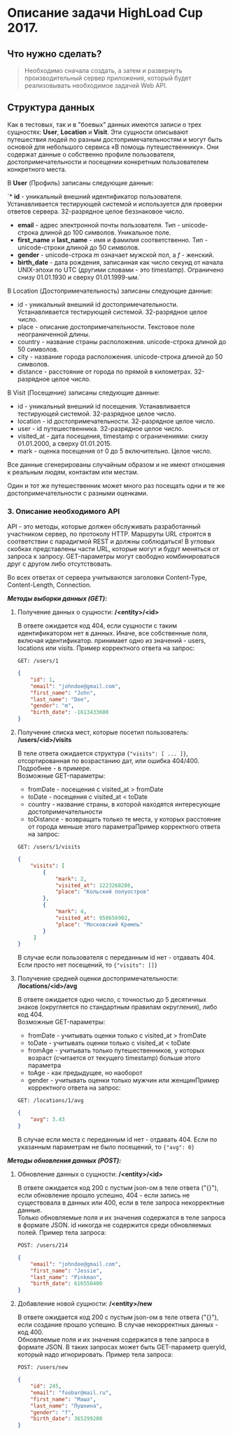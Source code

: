 Описание задачи HighLoad Cup 2017.
==================================
Что нужно сделать?
------------------
> Необходимо сначала создать, а затем и развернуть производительный сервер приложения, который будет реализовывать необходимое задачей Web API.

Структура данных
----------------
Как в тестовых, так и в "боевых" данных имеются записи о трех сущностях: __User__, __Location__ и __Visit__. Эти сущности описывают путешествия людей по разным достопримечательностям и могут быть основой для небольшого сервиса «В помощь путешественнику». Они содержат данные о собственно профиле пользователя, достопримечательности и посещении конкретным пользователем конкретного места.

В __User__ (Профиль) записаны следующие данные:

`*   __id__ - уникальный внешний идентификатор пользователя. Устанавливается тестирующей системой и используется для проверки ответов сервера. 32-разрядное целое беззнаковое число.
*   __email__ - адрес электронной почты пользователя. Тип - unicode-строка длиной до 100 символов. Уникальное поле.
*   __first_name__ и __last_name__ - имя и фамилия соответственно. Тип - unicode-строки длиной до 50 символов.
*   __gender__ - unicode-строка *m* означает мужской пол, а *f* - женский.
*   __birth_date__ - дата рождения, записанная как число секунд от начала UNIX-эпохи по UTC (другими словами - это timestamp). Ограничено снизу 01.01.1930 и сверху 01.01.1999-ым.`

В Location (Достопримечательность) записаны следующие данные:

*   id - уникальный внешний id достопримечательности. Устанавливается тестирующей системой. 32-разрядное целое число.
*   place - описание достопримечательности. Текстовое поле неограниченной длины.
*   country - название страны расположения. unicode-строка длиной до 50 символов.
*   city - название города расположения. unicode-строка длиной до 50 символов.
*   distance - расстояние от города по прямой в километрах. 32-разрядное целое число.

В Visit (Посещение) записаны следующие данные:

*   id - уникальный внешний id посещения. Устанавливается тестирующей системой. 32-разрядное целое число.
*   location - id достопримечательности. 32-разрядное целое число.
*   user - id путешественника. 32-разрядное целое число.
*   visited_at - дата посещения, timestamp с ограничениями: снизу 01.01.2000, а сверху 01.01.2015.
*   mark - оценка посещения от 0 до 5 включительно. Целое число.

Все данные сгенерированы случайным образом и не имеют отношения к реальным людям, контактам или местам.

Один и тот же путешественник может много раз посещать одни и те же достопримечательности с разными оценками.

### 3. Описание необходимого API

API - это методы, которые должен обслуживать разработанный участником сервер, по протоколу HTTP. Маршруты URL строятся в соответствии с парадигмой REST и должны соблюдаться! В угловых скобках представлены части URL, которые могут и будут меняться от запроса к запросу. GET-параметры могут свободно комбинироваться друг с другом либо отсутствовать.

Во всех ответах от сервера учитываются заголовки Content-Type, Content-Length, Connection.

**_Методы выборки данных (GET):_**

1.  Получение данных о сущности: **/\<entity>/\<id>**
    
    В ответе ожидается код 404, если сущности с таким идентификатором нет в данных. Иначе, все собственные поля, включая идентификатор. <entity> принимает одно из значений - users, locations или visits. Пример корректного ответа на запрос:  

    `GET: /users/1`
    ```json
    {
        "id": 1,
        "email": "johndoe@gmail.com",
        "first_name": "John",
        "last_name": "Doe",
        "gender": "m",
        "birth_date": -1613433600
    }
    ```

2.  Получение списка мест, которые посетил пользователь: **/users/\<id>/visits**
  
    В теле ответа ожидается структура `{"visits": [ ... ]}`, отсортированная по возрастанию дат, или ошибка 404/400\. Подробнее - в примере.  
    Возможные GET-параметры:
    *   fromDate - посещения с visited_at > fromDate
    *   toDate - посещения с visited_at < toDate
    *   country - название страны, в которой находятся интересующие достопримечательности
    *   toDistance - возвращать только те места, у которых расстояние от города меньше этого параметраПример корректного ответа на запрос:  

    `GET: /users/1/visits`
    
    ```json
    {
        "visits": [
            {
                "mark": 2,
                "visited_at": 1223268286,
                "place": "Кольский полуостров"
            },
            {
                "mark": 4,
                "visited_at": 958656902,
                "place": "Московский Кремль"
            }
         ]
    }
    ```
    В случае если пользователя с переданным id нет - отдавать 404. Если просто нет посещений, то `{"visits": []}`

3.  Получение средней оценки достопримечательности: **/locations/\<id>/avg**

    В ответе ожидается одно число, с точностью до 5 десятичных знаков (округляется по стандартным правилам округления), либо код 404.  
    Возможные GET-параметры:
    *   fromDate - учитывать оценки только с visited_at > fromDate
    *   toDate - учитывать оценки только с visited_at < toDate
    *   fromAge - учитывать только путешественников, у которых возраст (считается от текущего timestamp) больше этого параметра
    *   toAge - как предыдущее, но наоборот
    *   gender - учитывать оценки только мужчин или женщинПример корректного ответа на запрос:  

    `GET: /locations/1/avg`

    ```json
    {
        "avg": 3.43
    }
    ```
    В случае если места с переданным id нет - отдавать 404. Если по указанным параметрам не было посещений, то `{"avg": 0}`

**_Методы обновления данных (POST):_**

1.  Обновление данных о сущности: **/\<entity>/\<id>**

    В ответе ожидается код 200 с пустым json-ом в теле ответа ("{}"), если обновление прошло успешно, 404 - если запись не существовала в данных или 400, если в теле запроса некорректные данные.  
    Только обновляемые поля и их значения содержатся в теле запроса в формате JSON. id никогда не содержится среди обновляемых полей. Пример тела запроса:  

    `POST: /users/214`

    ```json
    {
        "email": "johndoe@gmail.com",
        "first_name": "Jessie",
        "last_name": "Pinkman",
        "birth_date": 616550400
    }    
    ```

2.  Добавление новой сущности: **/\<entity>/new** 

    В ответе ожидается код 200 с пустым json-ом в теле ответа ("{}"), если создание прошло успешно. В случае некорректных данных - код 400.  
    Обновляемые поля и их значения содержатся в теле запроса в формате JSON. В таких запросах может быть GET-параметр queryId, который надо игнорировать. Пример тела запроса:  

    `POST: /users/new`
    
    ```json
    {
        "id": 245,
        "email": "foobar@mail.ru",
        "first_name": "Маша",
        "last_name": "Пушкина",
        "gender": "f",
        "birth_date": 365299200
    }
    ```

